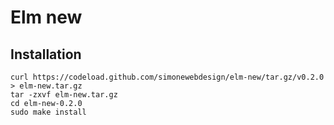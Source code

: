 # Elm new

## Installation

```
curl https://codeload.github.com/simonewebdesign/elm-new/tar.gz/v0.2.0 > elm-new.tar.gz
tar -zxvf elm-new.tar.gz
cd elm-new-0.2.0
sudo make install
```
